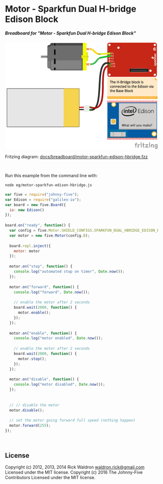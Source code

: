 <!--remove-start-->

# Motor - Sparkfun Dual H-bridge Edison Block

<!--remove-end-->






##### Breadboard for "Motor - Sparkfun Dual H-bridge Edison Block"



![docs/breadboard/motor-sparkfun-edison-hbridge.png](breadboard/motor-sparkfun-edison-hbridge.png)<br>

Fritzing diagram: [docs/breadboard/motor-sparkfun-edison-hbridge.fzz](breadboard/motor-sparkfun-edison-hbridge.fzz)

&nbsp;




Run this example from the command line with:
```bash
node eg/motor-sparkfun-edison-hbridge.js
```


```javascript
var five = require("johnny-five");
var Edison = require("galileo-io");
var board = new five.Board({
  io: new Edison()
});

board.on("ready", function() {
  var config = five.Motor.SHIELD_CONFIGS.SPARKFUN_DUAL_HBRIDGE_EDISON_BLOCK;
  var motor = new five.Motor(config.B);

  board.repl.inject({
    motor: motor
  });

  motor.on("stop", function() {
    console.log("automated stop on timer", Date.now());
  });

  motor.on("forward", function() {
    console.log("forward", Date.now());

    // enable the motor after 2 seconds
    board.wait(2000, function() {
      motor.enable();
    });
  });

  motor.on("enable", function() {
    console.log("motor enabled", Date.now());

    // enable the motor after 2 seconds
    board.wait(2000, function() {
      motor.stop();
    });
  });

  motor.on("disable", function() {
    console.log("motor disabled", Date.now());
  });


  // // disable the motor
  motor.disable();

  // set the motor going forward full speed (nothing happen)
  motor.forward(255);
});

```








&nbsp;

<!--remove-start-->

## License
Copyright (c) 2012, 2013, 2014 Rick Waldron <waldron.rick@gmail.com>
Licensed under the MIT license.
Copyright (c) 2016 The Johnny-Five Contributors
Licensed under the MIT license.

<!--remove-end-->
